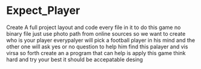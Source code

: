 # Expect_Player

Create A full project layout and code every file in it to do this game no binary file just use photo path from online sources
so we want to create who is your player everypalyer will pick a football player in his mind and the other one will ask yes or no question to help him find this palayer and vis virsa so forth
create an a program that can help is apply this game
think hard and try your best
it should be accepatable desing
